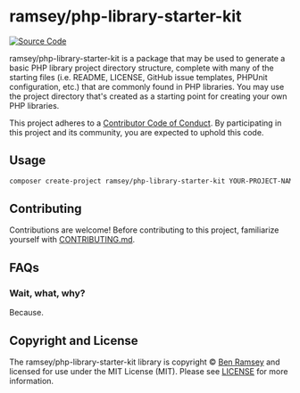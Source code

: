 # <!-- NAME_START -->ramsey/php-library-starter-kit<!-- NAME_END -->

<!-- BADGES_START -->
[![Source Code][badge-source]][source]

[badge-source]: http://img.shields.io/badge/source-ramsey/php--library--starter--kit-blue.svg?style=flat-square

[source]: https://github.com/ramsey/php-library-starter-kit
<!-- BADGES_END -->

<!-- DESC_START -->
ramsey/php-library-starter-kit is a package that may be used to generate a basic
PHP library project directory structure, complete with many of the starting
files (i.e. README, LICENSE, GitHub issue templates, PHPUnit configuration,
etc.) that are commonly found in PHP libraries. You may use the project
directory that's created as a starting point for creating your own PHP libraries.
<!-- DESC_END -->

<!-- COC_START -->
This project adheres to a [Contributor Code of Conduct](CODE_OF_CONDUCT.md).
By participating in this project and its community, you are expected to uphold
this code.
<!-- COC_END -->

<!-- USAGE_START -->
## Usage

``` bash
composer create-project ramsey/php-library-starter-kit YOUR-PROJECT-NAME
```
<!-- USAGE_END -->

## Contributing

Contributions are welcome! Before contributing to this project, familiarize
yourself with [CONTRIBUTING.md](CONTRIBUTING.md).

<!-- FAQ_START -->
## FAQs

### Wait, what, why?

Because.
<!-- FAQ_END -->

<!-- COPYRIGHT_START -->
## Copyright and License

The ramsey/php-library-starter-kit library is copyright © [Ben Ramsey](https://benramsey.com)
and licensed for use under the MIT License (MIT). Please see [LICENSE](LICENSE)
for more information.
<!-- COPYRIGHT_END -->
